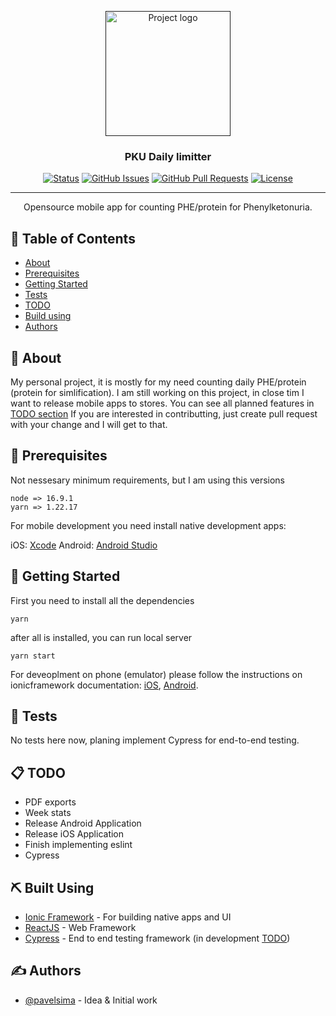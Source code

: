 <p align="center">
  <a href="" rel="noopener">
 <img width=200px height=200px src="https://i.imgur.com/6wj0hh6.jpg" alt="Project logo"></a>
</p>

<h3 align="center">PKU  Daily limitter</h3>

<div align="center">

[![Status](https://img.shields.io/badge/status-active-brightgreen)]()
[![GitHub Issues](https://img.shields.io/github/issues/pavelsima/pku-daily-limitter.svg)](https://github.com/pavelsima/pku-daily-limitter/issues)
[![GitHub Pull Requests](https://img.shields.io/github/issues-pr/pavelsima/pku-daily-limitter.svg)](https://github.com/pavelsima/pku-daily-limitter/pulls)
[![License](https://img.shields.io/badge/license-MIT-blue.svg)](/LICENSE)

</div>

---

<p align="center"> Opensource mobile app for counting PHE/protein for Phenylketonuria.
    <br>
</p>

## 📝 Table of Contents

- [About](#about)
- [Prerequisites](#prerequisites)
- [Getting Started](#getting_started)
- [Tests](#tests)
- [TODO](#todo)
- [Build using](#built_using)
- [Authors](#authors)

## 🧐 About <a name = "about"></a>

My personal project, it is mostly for my need counting daily PHE/protein (protein for simlification). I am still working on this project, in close tim I want to release mobile apps to stores. You can see all planned features in [TODO section](#todo)
If you are interested in contributting, just create pull request with your change and I will get to that.

## 🔎 Prerequisites <a name = "prerequisites"></a>

Not nessesary minimum requirements, but I am using this versions

```
node => 16.9.1
yarn => 1.22.17
```

For mobile development you need install native development apps:

iOS: [Xcode](https://developer.apple.com/xcode/)
Android: [Android Studio](https://developer.android.com/studio)

## 🏁 Getting Started <a name = "getting_started"></a>

First you need to install all the dependencies

```
yarn
```

after all is installed, you can run local server

```
yarn start
```

For deveoplment on phone (emulator) please follow the instructions on ionicframework documentation: [iOS](https://ionicframework.com/docs/developing/ios), [Android](https://ionicframework.com/docs/developing/android).

## 🔧 Tests <a name = "tests"></a>

No tests here now, planing implement Cypress for end-to-end testing.

## 📋 TODO <a name = "todo"></a>

- PDF exports
- Week stats
- Release Android Application
- Release iOS Application
- Finish implementing eslint
- Cypress


## ⛏️ Built Using <a name = "built_using"></a>

- [Ionic Framework](https://ionicframework.com/) - For building native apps and UI
- [ReactJS](https://reactjs.org/) - Web Framework
- [Cypress](https://www.cypress.io/) - End to end testing framework (in development [TODO](#todo))

## ✍️ Authors <a name = "authors"></a>

- [@pavelsima](https://github.com/pavelsima) - Idea & Initial work

